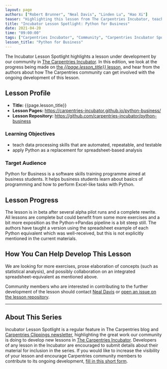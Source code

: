 ```yaml
---
layout: page
authors: ["Robert Brunner", "Neal Davis", "Linden Lu", "Hao Xi"]
teaser: "Highlighting this lesson from The Carpentries Incubator, teaching Python for Business."
title: "Incubator Lesson Spotlight: Python for Business"
date: 2021-04-20
time: "09:00:00"
tags: ["Carpentries Incubator", "Community", "Carpentries Incubator Spotlight"]
lesson_title: "Python for Business"
---
```


The Incubator Lesson Spotlight highlights a lesson under development by our community in [The Carpentries Incubator][incubator]. In this edition, we look at the progress being made on [the _{{page.lesson_title}}_ lesson][lesson-pages], and hear from the authors about how The Carpentries community can get involved with the ongoing development of this lesson.

## Lesson Profile

* **Title:** {{page.lesson_title}}
* **Lesson Pages:** https://carpentries-incubator.github.io/python-business/
* **Lesson Repository:** https://github.com/carpentries-incubator/python-business

### Learning Objectives

* teach data processing skills that are automated, repeatable, and testable
* apply Python as a replacement for spreadsheet-based analysis

### Target Audience

Python for Business is a software skills training programme aimed at business students. It helps business students learn about basics of programming and how to perform Excel-like tasks with Python.

## Lesson Progress

The lesson is in beta after several alpha pilot runs and a complete rewrite. All lessons are complete but could benefit from some more exercises and a bit more exposition as the Python→Pandas pipeline is a bit steep still. The authors have taught a version using the spreadsheet example of each Python equivalent which was well-received, but this is not explicitly mentioned in the current materials.

## How You Can Help Develop This Lesson

We are looking for more exercises, prose elaboration of concepts (such as statistical analysis), and possibly collaboration on an integrated spreadsheet-equivalent as mentioned above.

Community members who are interested in contributing to the further development of the lesson should contact [Neal Davis](mailto:davis68@illinois.edu) or [open an issue on the lesson repository](https://github.com/carpentries-incubator/python-business/issues/new).


------

## About This Series

Incubator Lesson Spotlight is a regular feature in The Carpentries blog and [Carpentries Clippings newsletter][newsletter], highlighting the great work our community is doing to develop new lessons in [The Carpentries Incubator][incubator]. Developers of any lesson in the Incubator are encouraged to submit details about their material for inclusion in the series. If you would like to increase the visibility of your lesson and encourage Carpentries community members to contribute to its ongoing development, [fill in this short form][ils-form].

<!-- link references -->
[ils-form]: https://forms.gle/cCuLATAEomfdFejs9
[incubator]: https://github.com/carpentries-incubator/
[lesson-pages]: https://carpentries-incubator.github.io/python-business/
[newsletter]: https://carpentries.org/newsletter/
